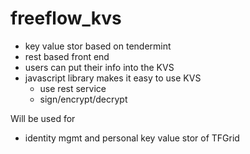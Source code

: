 # freeflow_kvs

- key value stor based on tendermint
- rest based front end
- users can put their info into the KVS
- javascript library makes it easy to use KVS
   - use rest service
   - sign/encrypt/decrypt


Will be used for

- identity mgmt and personal key value stor of TFGrid
